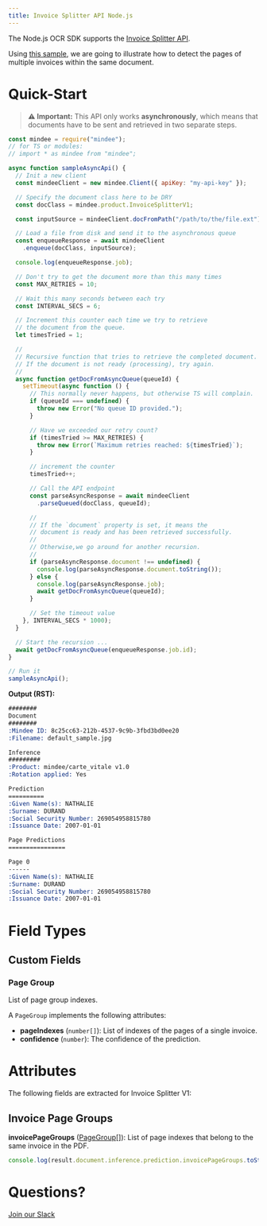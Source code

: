 ```yaml
---
title: Invoice Splitter API Node.js
---
```

The Node.js OCR SDK supports the [Invoice Splitter API](https://platform.mindee.com/mindee/expense_receipts).

Using [this sample](https://github.com/mindee/client-lib-test-data/blob/9a34146755c348281c28bbf351900229b412797e/invoice_splitter/default_sample.pdf), we are going to illustrate how to detect the pages of multiple invoices within the same document.

# Quick-Start
> **⚠️ Important:** This API only works **asynchronously**, which means that documents have to be sent and retrieved in two separate steps.

```js
const mindee = require("mindee");
// for TS or modules:
// import * as mindee from "mindee";

async function sampleAsyncApi() {
  // Init a new client
  const mindeeClient = new mindee.Client({ apiKey: "my-api-key" });

  // Specify the document class here to be DRY
  const docClass = mindee.product.InvoiceSplitterV1;

  const inputSource = mindeeClient.docFromPath("/path/to/the/file.ext");

  // Load a file from disk and send it to the asynchronous queue
  const enqueueResponse = await mindeeClient
    .enqueue(docClass, inputSource);

  console.log(enqueueResponse.job);

  // Don't try to get the document more than this many times
  const MAX_RETRIES = 10;

  // Wait this many seconds between each try
  const INTERVAL_SECS = 6;

  // Increment this counter each time we try to retrieve
  // the document from the queue.
  let timesTried = 1;

  //
  // Recursive function that tries to retrieve the completed document.
  // If the document is not ready (processing), try again.
  //
  async function getDocFromAsyncQueue(queueId) {
    setTimeout(async function () {
      // This normally never happens, but otherwise TS will complain.
      if (queueId === undefined) {
        throw new Error("No queue ID provided.");
      }

      // Have we exceeded our retry count?
      if (timesTried >= MAX_RETRIES) {
        throw new Error(`Maximum retries reached: ${timesTried}`);
      }

      // increment the counter
      timesTried++;

      // Call the API endpoint
      const parseAsyncResponse = await mindeeClient
        .parseQueued(docClass, queueId);

      //
      // If the `document` property is set, it means the
      // document is ready and has been retrieved successfully.
      //
      // Otherwise,we go around for another recursion.
      //
      if (parseAsyncResponse.document !== undefined) {
        console.log(parseAsyncResponse.document.toString());
      } else {
        console.log(parseAsyncResponse.job);
        await getDocFromAsyncQueue(queueId);
      }

      // Set the timeout value
    }, INTERVAL_SECS * 1000);
  }

  // Start the recursion ...
  await getDocFromAsyncQueue(enqueueResponse.job.id);
}

// Run it
sampleAsyncApi();
```

**Output (RST):**
```rst
########
Document
########
:Mindee ID: 8c25cc63-212b-4537-9c9b-3fbd3bd0ee20
:Filename: default_sample.jpg

Inference
#########
:Product: mindee/carte_vitale v1.0
:Rotation applied: Yes

Prediction
==========
:Given Name(s): NATHALIE
:Surname: DURAND
:Social Security Number: 269054958815780
:Issuance Date: 2007-01-01

Page Predictions
================

Page 0
------
:Given Name(s): NATHALIE
:Surname: DURAND
:Social Security Number: 269054958815780
:Issuance Date: 2007-01-01
```

# Field Types
## Custom Fields
### Page Group
List of page group indexes.

A `PageGroup` implements the following attributes:

* **pageIndexes** (`number[]`): List of indexes of the pages of a single invoice.
* **confidence** (`number`): The confidence of the prediction.

# Attributes
The following fields are extracted for Invoice Splitter V1:

## Invoice Page Groups
**invoicePageGroups** ([PageGroup](#page-group)[]): List of page indexes that belong to the same invoice in the PDF.

```js
console.log(result.document.inference.prediction.invoicePageGroups.toString());
```

# Questions?
[Join our Slack](https://join.slack.com/t/mindee-community/shared_invite/zt-1jv6nawjq-FDgFcF2T5CmMmRpl9LLptw)
